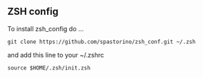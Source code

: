 ## ZSH config

To install zsh\_config do ...

  `git clone https://github.com/spastorino/zsh_conf.git ~/.zsh`

and add this line to your ~/.zshrc

  `source $HOME/.zsh/init.zsh`
